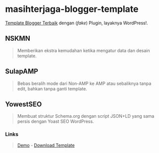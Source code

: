 # masihterjaga-blogger-template
[Template Blogger Terbaik](https://masihterjaga.blogspot.com/) dengan (*fake*) Plugin, layaknya WordPress!. 
## NSKMN
> Memberikan ekstra kemudahan ketika mengatur data dan desain template.
## SulapAMP
> Bebas beralih mode dari Non-AMP ke AMP atau sebaliknya tanpa edit, bahkan tanpa ganti template.
## YowestSEO
> Membuat struktur Schema.org dengan script JSON+LD yang sama persis dengan Yoast SEO WordPress.
### Links
> [Demo](https://masih-terjaga.blogspot.com) - [Download Template](https://masihterjaga.blogspot.com/p/template-blogger.html)
